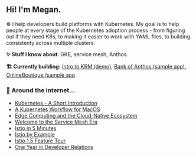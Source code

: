 
## Hi! I'm Megan. 

☸️ I help developers build platforms with Kubernetes. My goal is to help people at every stage of the Kubernetes adoption process - from figuring out if they need K8s, to making it easier to work with YAML files, to building consistenty across multiple clusters.  

 **✨ Stuff I know about**: GKE, service mesh, Anthos. 

**🏗 Currently building:** [Intro to KRM (demo)](https://github.com/askmeegs/intro-to-krm), [Bank of Anthos (sample app)](https://github.com/GoogleCloudPlatform/bank-of-anthos), [OnlineBoutique (sample app](https://github.com/GoogleCloudPlatform/microservices-demo)

### 🔎 Around the internet...

- [Kubernetes - A Short Introduction](https://www.slideshare.net/MeganOKeefe1/kubernetes-a-short-introduction-2019?ref=https%3A%2F%2Faskmeegs.dev%2Ftalks%2F)
- [A Kubernetes Workflow for MacOS](https://medium.com/@mo_keefe/a-kubernetes-development-workflow-for-macos-8c41669a4518) 
- [Edge Computing and the Cloud-Native Ecosystem](https://thenewstack.io/edge-computing-and-the-cloud-native-ecosystem/)
- [Welcome to the Service Mesh Era](https://cloud.google.com/blog/products/networking/welcome-to-the-service-mesh-era-introducing-a-new-istio-blog-post-series?utm_campaign=buffer&utm_content=bufferc367a&utm_medium=social&utm_source=twitter.com)
- [Istio in 5 Minutes](https://www.youtube.com/watch?ab_channel=Istio&v=hkR1M6qwpnw)
- [Istio by Example](https://www.istiobyexample.dev/) 
- [Istio 1.5 Feature Tour](https://www.youtube.com/watch?ab_channel=MeganO%27Keefe&v=A4TqYj2vSA4)
- [One Year in Developer Relations](https://medium.com/@mo_keefe/one-year-in-devrel-21b516fdaa05) 

